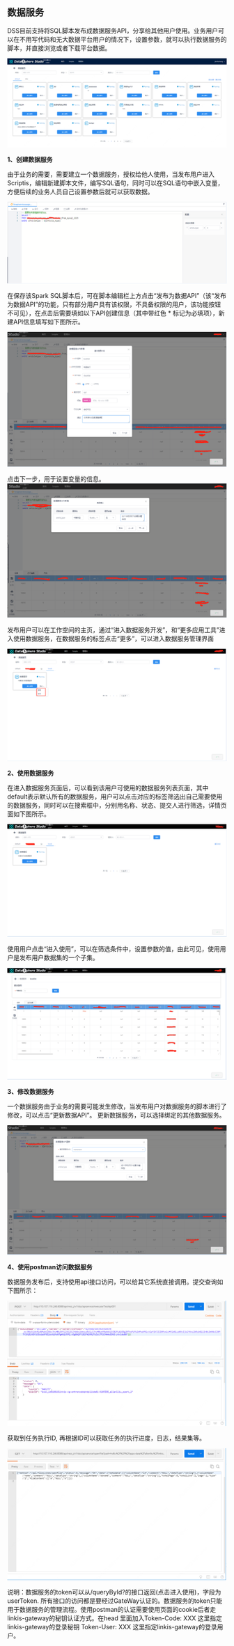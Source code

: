 数据服务
----------

DSS目前支持将SQL脚本发布成数据服务API，分享给其他用户使用。业务用户可以在不用写代码和无大数据平台用户的情况下，设置参数，就可以执行数据服务的脚本，并直接浏览或者下载平台数据。

![](../Images/apiservice/c65f98286cd82f3d9100f602a31f4302.png)

**1、创建数据服务**

由于业务的需要，需要建立一个数据服务，授权给他人使用，当发布用户进入Scriptis，编辑新建脚本文件，编写SQL语句，同时可以在SQL语句中嵌入变量，方便后续的业务人员自己设置参数后就可以获取数据。

![](../Images/apiservice/b7f2ba78f56e660c9345895205cd47ed.png)


在保存该Spark SQL脚本后，可在脚本编辑栏上方点击“发布为数据API”（该“发布为数据API”的功能，只有部分用户具有该权限，不具备权限的用户，该功能按钮不可见），在点击后需要填如以下API创建信息（其中带红色
\* 标记为必填项），新建API信息填写如下图所示。

![](../Images/apiservice/105c29559c6ff03db92efc7cc0b7d15d.png)

点击下一步，用于设置变量的信息。
![](../Images/apiservice/c44c3ee7da22fdd19eb62379271a8410.png)


发布用户可以在工作空间的主页，通过“进入数据服务开发”，和“更多应用工具”进入使用数据服务，在数据服务的标签点击“更多”，可以进入数据服务管理界面

![](../Images/apiservice/150207df2ea89d2b0c2f3ccb8d46577b.png)



**2、使用数据服务**

在进入数据服务页面后，可以看到该用户可使用的数据服务列表页面，其中default表示默认所有的数据服务，用户可以点击对应的标签筛选出自己需要使用的数据服务，同时可以在搜索框中，分别用名称、状态、提交人进行筛选，详情页面如下图所示。

![](../Images/apiservice/50bd31ef9795efe92aa333f7ac8518c6.png)

使用用户点击“进入使用”，可以在筛选条件中，设置参数的值，由此可见，使用用户是发布用户数据集的一个子集。

![](../Images/apiservice/dfbf44e1fe710b76883fe0eb24346707.png)

**3、修改数据服务**

 一个数据服务由于业务的需要可能发生修改，当发布用户对数据服务的脚本进行了修改，可以点击“更新数据API”。
更新数据服务，可以选择绑定的其他数据服务。

![](../Images/apiservice/ff7b18b4eec06f5dfd2da1e3693e2e59.png)

**4、使用postman访问数据服务**

数据服务发布后，支持使用api接口访问，可以给其它系统直接调用。提交查询如下图所示：

![](../Images/apiservice/postman01.png)

获取到任务执行ID, 再根据ID可以获取任务的执行进度，日志，结果集等。

![](../Images/apiservice/postman02.png)

说明：数据服务的token可以从/queryById?的接口返回(点击进入使用)，字段为userToken.  所有接口的访问都是要经过GateWay认证的。数据服务的token只能用于数据服务的管理流程。使用postman的认证需要使用页面的cookie后者走linkis-gateway的秘钥认证方式。在head 里面加入Token-Code: XXX   这里指定linkis-gateway的登录秘钥   Token-User: XXX   这里指定linkis-gateway的登录用户。


